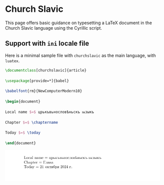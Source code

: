 # Church Slavic

This page offers basic guidance on typesetting a LaTeX document in the
Church Slavic language using the Cyrillic script.

## Support with `ini` locale file

Here is a minimal sample file with `churchslavic` as the main language, with `luatex`.

```tex
\documentclass[churchslavic]{article}

\usepackage[provide=*]{babel}

\babelfont{rm}{NewComputerModern10}

\begin{document}

Local name $=$ црькъвьнословѣньскъ ѩзыкъ

Chapter $=$ \chaptername

Today $=$ \today

\end{document}
```

![](../media/locale-churchslavic.png)